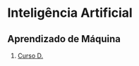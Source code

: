 # Inteligência Artificial

## Aprendizado de Máquina

1. [Curso D.](aprendizado-de-maquina/curso-d/README.md)